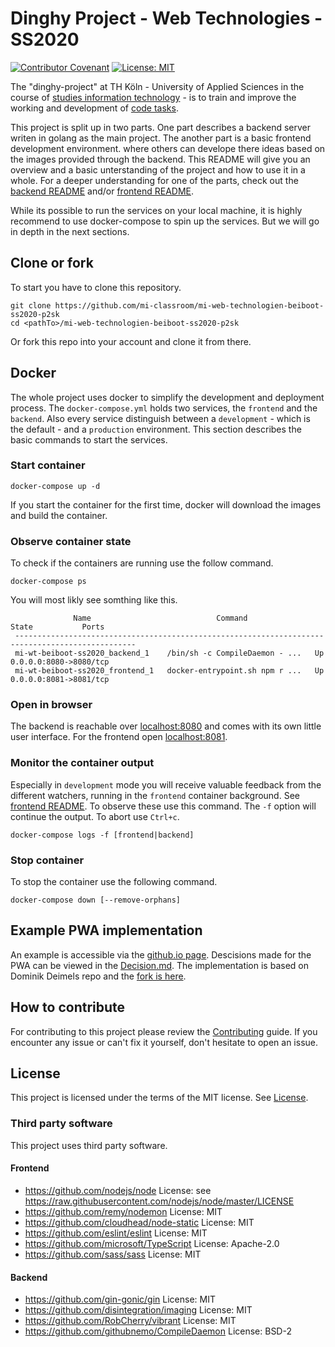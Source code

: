 # Dinghy Project - Web Technologies - SS2020

[![Contributor Covenant](https://img.shields.io/badge/Contributor%20Covenant-v2.0%20adopted-ff69b4.svg)](docs/CODE_OF_CONDUCT.md) 
[![License: MIT](https://img.shields.io/badge/License-MIT-yellow.svg)](LICENSE.md)

The "dinghy-project" at TH Köln - University of Applied Sciences in the course of [studies information technology](https://www.medieninformatik.th-koeln.de/study/master/schwerpunkte/weaving-the-web/) - is to train and improve the working and development of [code tasks](https://github.com/mi-classroom/mi-master-wt-beiboot-2020/issues).

This project is split up in two parts. One part describes a backend server writen in golang as the main project. The another part is a basic frontend development environment. where others can develope there ideas based on the images provided through the backend. This README will give you an overview and a basic unterstanding of the project and how to use it in a whole. For a deeper understanding for one of the parts, check out the [backend README](backend/README.md) and/or [frontend README](frontend/README.md).

While its possible to run the services on your local machine, it is highly recommend to use docker-compose to spin up the services. But we will go in depth in the next sections.


## Clone or fork

To start you have to clone this repository.

```
git clone https://github.com/mi-classroom/mi-web-technologien-beiboot-ss2020-p2sk
cd <pathTo>/mi-web-technologien-beiboot-ss2020-p2sk
```

Or fork this repo into your account and clone it from there.

## Docker

The whole project uses docker to simplify the development and deployment process. The `docker-compose.yml` holds two services, the `frontend` and the `backend`. Also every service distinguish between a `development` - which is the default - and a `production` environment. This section describes the basic commands to start the services. 


<!--Its possible to run the backend with docker. Then you don't need to install go. In the follow sections are the steps to run and reproduce the functions described above. The container is able to automatically recompile the backend while running. Therefore you don't need to restart the container when developing.-->

### Start container

```
docker-compose up -d
```

If you start the container for the first time, docker will download the images and build the container.

### Observe container state

To check if the containers are running use the follow command.

```
docker-compose ps
```

You will most likly see somthing like this.

```
              Name                            Command               State           Ports         
 -------------------------------------------------------------------------------------------------
 mi-wt-beiboot-ss2020_backend_1    /bin/sh -c CompileDaemon - ...   Up      0.0.0.0:8080->8080/tcp
 mi-wt-beiboot-ss2020_frontend_1   docker-entrypoint.sh npm r ...   Up      0.0.0.0:8081->8081/tcp
```

### Open in browser

The backend is reachable over [localhost:8080](http://localhost:8080) and comes with its own little user interface.
For the frontend open [localhost:8081](http://localhost:8081).

### Monitor the container output

Especially in `development` mode you will receive valuable feedback from the different watchers, running in the `frontend` container background. See [frontend README](frontend/README.md#watchers). To observe these use this command. The `-f` option will continue the output. To abort use `Ctrl+c`.

```
docker-compose logs -f [frontend|backend]
```

### Stop container

To stop the container use the following command.

```
docker-compose down [--remove-orphans]
```

## Example PWA implementation

An example is accessible via the [github.io page](https://p2sk.github.io/mi-web-technologien-beiboot-ss2020-Dominikdeimel/Frontend/devPage/public/). Descisions made for the PWA can be viewed in the [Decision.md](https://github.com/p2sk/mi-web-technologien-beiboot-ss2020-Dominikdeimel/blob/master/Frontend/Desicion.md). The implementation is based on Dominik Deimels repo and the [fork is here](https://github.com/p2sk/mi-web-technologien-beiboot-ss2020-Dominikdeimel).

## How to contribute

For contributing to this project please review the [Contributing](docs/CONTRIBUTING.md) guide. If you encounter any issue or can't fix it yourself, don't hesitate to open an issue.

## License

This project is licensed under the terms of the MIT license. See [License](LICENSE.md).

### Third party software

This project uses third party software.

#### Frontend

* https://github.com/nodejs/node License: see https://raw.githubusercontent.com/nodejs/node/master/LICENSE
* https://github.com/remy/nodemon License: MIT
* https://github.com/cloudhead/node-static License: MIT
* https://github.com/eslint/eslint License: MIT
* https://github.com/microsoft/TypeScript License: Apache-2.0
* https://github.com/sass/sass License: MIT

#### Backend

* https://github.com/gin-gonic/gin License: MIT
* https://github.com/disintegration/imaging License: MIT
* https://github.com/RobCherry/vibrant License: MIT
* https://github.com/githubnemo/CompileDaemon License: BSD-2
